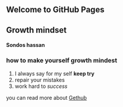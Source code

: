 ## Welcome to GitHub Pages
## Growth mindset
#### Sondos hassan
### how to make yourself growth mindest
1. I always say for my self **keep try**
2. repair your mistakes
3. work hard to *success*
 
 you can read more about [Gethub](https://guides.github.com/features/pages/)



